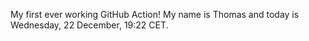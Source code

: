 My first ever working GitHub Action!
My name is Thomas and today is Wednesday, 22 December, 19:22 CET. 
